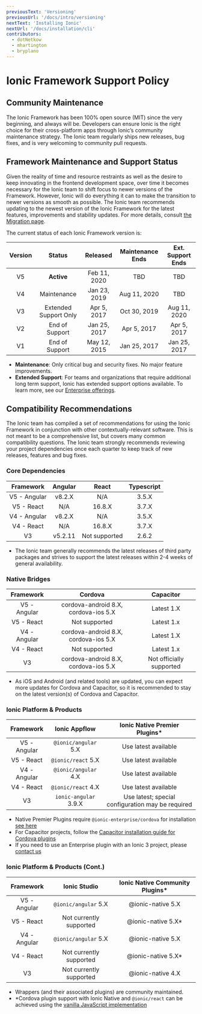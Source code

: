 ```yaml
---
previousText: 'Versioning'
previousUrl: '/docs/intro/versioning'
nextText: 'Installing Ionic'
nextUrl: '/docs/installation/cli'
contributors:
  - dotNetkow
  - mhartington
  - bryplano
---
```


# Ionic Framework Support Policy

## Community Maintenance

The Ionic Framework has been 100% open source (MIT) since the very beginning, and always will be. Developers can ensure Ionic is the right choice for their cross-platform apps through Ionic’s community maintenance strategy. The Ionic team regularly ships new releases, bug fixes, and is very welcoming to community pull requests.

## Framework Maintenance and Support Status

Given the reality of time and resource restraints as well as the desire to keep innovating in the frontend development space, over time it becomes necessary for the Ionic team to shift focus to newer versions of the Framework. However, Ionic will do everything it can to make the transition to newer versions as smooth as possible. The Ionic team recommends updating to the newest version of the Ionic Framework for the latest features, improvements and stability updates. For more details, consult [the Migration page](docs/building/migration).

The current status of each Ionic Framework version is:

| Version |        Status         |   Released   | Maintenance Ends | Ext. Support Ends |
|:-------:|:---------------------:|:------------:|:----------------:|:-----------------:|
|   V5    |      **Active**       | Feb 11, 2020 |       TBD        |        TBD        |
|   V4    |      Maintenance      | Jan 23, 2019 |   Aug 11, 2020   |        TBD        |
|   V3    | Extended Support Only | Apr 5, 2017  |   Oct 30, 2019   |   Aug 11, 2020    |
|   V2    |    End of Support     | Jan 25, 2017 |   Apr 5, 2017    |    Apr 5, 2017    |
|   V1    |    End of Support     | May 12, 2015 |   Jan 25, 2017   |   Jan 25, 2017    |


* **Maintenance**: Only critical bug and security fixes. No major feature improvements.
* **Extended Support**: For teams and organizations that require additional long term support, Ionic has extended support options available. To learn more, see our [Enterprise offerings](https://ionicframework.com/enterprise).

## Compatibility Recommendations

The Ionic team has compiled a set of recommendations for using the Ionic Framework in conjunction with other contextually-relevant software. This is not meant to be a comprehensive list, but covers many common compatibility questions. The Ionic team strongly recommends reviewing your project dependencies once each quarter to keep track of new releases, features and bug fixes.

### Core Dependencies

|  Framework   | Angular |     React     | Typescript |
|:------------:|:-------:|:-------------:|:----------:|
| V5 - Angular | v8.2.X  |      N/A      |   3.5.X    |
|  V5 - React  |   N/A   |    16.8.X     |   3.7.X    |
| V4 - Angular | v8.2.X  |      N/A      |   3.5.X    |
|  V4 - React  |   N/A   |    16.8.X     |   3.7.X    |
|      V3      | v5.2.11 | Not supported |   2.6.2    |


* The Ionic team generally recommends the latest releases of third party packages and strives to support the latest releases within 2-4 weeks of general availability. 

### Native Bridges

|  Framework   |               Cordova                |        Capacitor         |
|:------------:|:------------------------------------:|:------------------------:|
| V5 - Angular | cordova-android 8.X, cordova-ios 5.X |        Latest 1.X        |
|  V5 - React  |            Not supported             |        Latest 1.x        |
| V4 - Angular | cordova-android 8.X, cordova-ios 5.X |        Latest 1.X        |
|  V4 - React  |            Not supported             |        Latest 1.x        |
|      V3      | cordova-android 8.X, cordova-ios 5.X | Not officially supported |


* As iOS and Android (and related tools) are updated, you can expect more updates for Cordova and Capacitor, so it is recommended to stay on the latest version(s) of Cordova and Capacitor.

### Ionic Platform & Products

|  Framework   |     Ionic Appflow     |           Ionic Native Premier Plugins*           |
|:------------:|:---------------------:|:-------------------------------------------------:|
| V5 - Angular | `@ionic/angular` 5.X  |               Use latest available                |
|  V5 - React  |  `@ionic/react` 5.X   |               Use latest available                |
| V4 - Angular | `@ionic/angular` 4.X  |               Use latest available                |
|  V4 - React  |  `@ionic/react` 4.X   |               Use latest available                |
|      V3      | `ionic-angular` 3.9.X | Use latest; special configuration may be required |


* Native Premier Plugins require `@ionic-enterprise/cordova` for installation [see here](/docs/enterprise/setup#install-tooling)
* For Capacitor projects, follow the [Capacitor installation guide for Cordova plugins](https://capacitor.ionicframework.com/docs/cordova/using-cordova-plugins)
* If you need to use an Enterprise plugin with an Ionic 3 project, please [contact us](https://ionic.zendesk.com/hc)

### Ionic Platform & Products (Cont.)

|  Framework   |      Ionic Studio       | Ionic Native Community Plugins* |
|:------------:|:-----------------------:|:-------------------------------:|
| V5 - Angular |  `@ionic/angular` 5.X   |        @ionic-native 5.X        |
|  V5 - React  | Not currently supported |       @ionic-native 5.X*        |
| V4 - Angular |  `@ionic/angular` 5.X   |        @ionic-native 5.X        |
|  V4 - React  | Not currently supported |       @ionic-native 5.X*        |
|      V3      | Not currently supported |        @ionic-native 4.X        |


* Wrappers (and their associated plugins) are community maintained.
* *Cordova plugin support with Ionic Native and `@ionic/react` can be achieved using the [vanilla JavaScript implementation](/docs/native#vanilla-javascript)
